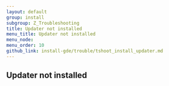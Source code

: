```yaml
---
layout: default
group: install
subgroup: Z_Troubleshooting
title: Updater not installed
menu_title: Updater not installed
menu_node: 
menu_order: 10
github_link: install-gde/trouble/tshoot_install_updater.md
---
```

<!-- This topic is referred to from Magento 2 code! Don't change the URL without informing engineering! -->
<!-- Referring file: TBD owned by Ogres -->

<h2 id="trouble-install-updater">Updater not installed</h2>

